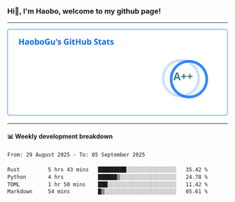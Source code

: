 <!--<h2 align="center"> Hi👋, I'm Haobo, welcome to my github page! </h2>-->
### Hi👋, I'm Haobo, welcome to my github page!
-------

<img href="https://github.com/HaoboGu" src="assets/stats.svg" alt="github stats" /> 

-------

#### 📊 **Weekly development breakdown**
<!--START_SECTION:waka-->

```txt
From: 29 August 2025 - To: 05 September 2025

Rust         5 hrs 43 mins   █████████░░░░░░░░░░░░░░░░   35.42 %
Python       4 hrs           ██████▒░░░░░░░░░░░░░░░░░░   24.78 %
TOML         1 hr 50 mins    ███░░░░░░░░░░░░░░░░░░░░░░   11.42 %
Markdown     54 mins         █▒░░░░░░░░░░░░░░░░░░░░░░░   05.61 %
```

<!--END_SECTION:waka-->
<!--
backup url: https://github-readme-status-dusky-ten.vercel.app/api?username=HaoboGu&count_private=true&show_icons=true&theme=transparent&border_color=2f80ed
-->
<!--
**HaoboGu/HaoboGu** is a ✨ _special_ ✨ repository because its `README.md` (this file) appears on your GitHub profile.

Here are some ideas to get you started:

- 🔭 I’m currently working on AI-assisted programming tools
- 🌱 I’m currently learning ...
- 👯 I’m looking to collaborate on ...
- 🤔 I’m looking for help with ...
- 💬 Ask me about ...
- 📫 How to reach me: ...
- 😄 Pronouns: ...
- ⚡ Fun fact: ...
-->
